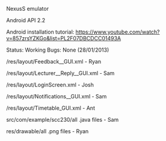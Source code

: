 NexusS emulator

Android API 2.2

Android installation tutorial: https://www.youtube.com/watch?v=857zrsYZKGo&list=PL2F07DBCDCC01493A



Status: Working
Bugs: None (28/01/2013)


/res/layout/Feedback__GUI.xml 					- Ryan

/res/layout/Lecturer__Reply__GUI.xml 			- Sam

/res/layout/LoginScreen.xml 					- Josh

/res/layout/Notifications__GUI.xml				- Sam

/res/layout/Timetable_GUI.xml					- Ant

src/com/example/scc230/all .java files			- Sam

res/drawable/all .png files						- Ryan
